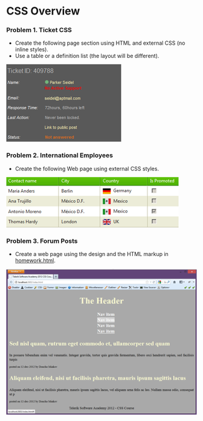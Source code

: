 CSS Overview
============

### Problem 1. Ticket CSS
*	Create the following page section using HTML and external CSS (no inline styles).
*	Use a table or a definition list (the layout will be different).

![picture1](https://github.com/bozhidar-slavov/04.CSS/blob/master/images/01.CSS-Overview/task1.png)

### Problem 2. International Employees
*	Create the following Web page using external CSS styles.

![picture2](https://github.com/bozhidar-slavov/04.CSS/blob/master/images/01.CSS-Overview/task2.png)

### Problem 3. Forum Posts
*	Create a web page using the design and the HTML markup in [homework.html](https://github.com/TelerikAcademy/CSS/blob/master/01.%20CSS-Overview/demos/homework.html).

![picture3](https://github.com/bozhidar-slavov/04.CSS/blob/master/images/01.CSS-Overview/task3.png)